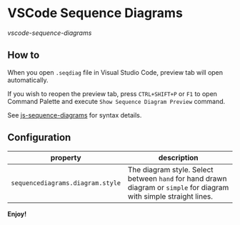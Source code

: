 # VSCode Sequence Diagrams
_vscode-sequence-diagrams_

## How to

When you open `.seqdiag` file in Visual Studio Code, preview tab will open automatically. 

If you wish to reopen the preview tab, press `CTRL+SHIFT+P` or `F1` to open Command Palette and execute `Show Sequence Diagram Preview` command.

See [js-sequence-diagrams](https://bramp.github.io/js-sequence-diagrams/) for syntax details.

## Configuration

| property                         | description                              |
|----------------------------------|------------------------------------------|
| `sequencediagrams.diagram.style` | The diagram style. Select between `hand` for hand drawn diagram or `simple` for diagram with simple straight lines. |

**Enjoy!**
